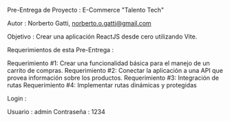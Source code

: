 Pre-Entrega de Proyecto : E-Commerce "Talento Tech"

Autor : Norberto Gatti, norberto.o.gatti@gmail.com

Objetivo : Crear una aplicación ReactJS desde cero utilizando Vite.

Requerimientos de esta Pre-Entrega :

Requerimiento #1:  Crear una funcionalidad básica para el manejo de un carrito de compras. 
Requerimiento #2:  Conectar la aplicación a una API que provea información sobre los productos.
Requerimiento #3:  Integración de rutas
Requerimiento #4:  Implementar rutas dinámicas y protegidas

Login :

Usuario : admin
Contraseña : 1234

